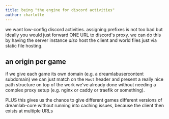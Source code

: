 ```yaml
---
title: being "the engine for discord activities"
author: charlotte
---
```


we want low-config discord activities. assigning prefixes is not too bad but ideally you would just forward ONE URL to discord's proxy. we can do this by having the server instance _also_ host the client and world files just via static file hosting.

## an origin per game

if we give each game its own domain (e.g. a dreamlabusercontent subdomain) we can just match on the `Host` header and present a really nice path structure on top of the work we've already done without needing a complex proxy setup (e.g. nginx or caddy or traefik or something).

PLUS this gives us the chance to give different games different versions of dreamlab-core without running into caching issues, because the client then exists at multiple URLs
